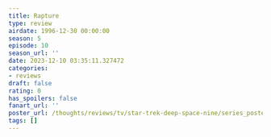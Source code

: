 ```yaml
---
title: Rapture
type: review
airdate: 1996-12-30 00:00:00
season: 5
episode: 10
season_url: ''
date: 2023-12-10 03:35:11.327472
categories:
- reviews
draft: false
rating: 0
has_spoilers: false
fanart_url: ''
poster_url: /thoughts/reviews/tv/star-trek-deep-space-nine/series_poster.jpg
tags: []
---
```


